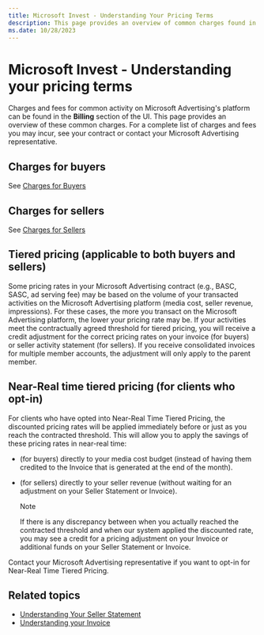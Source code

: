 ```yaml
---
title: Microsoft Invest - Understanding Your Pricing Terms
description: This page provides an overview of common charges found in the Billing section of your UI, and the different types of pricing that are applicable to buyers, sellers and clients.  
ms.date: 10/28/2023
---
```



# Microsoft Invest - Understanding your pricing terms

Charges and fees for common activity on Microsoft Advertising's platform can be found in the **Billing** section of the UI. This page provides an overview of these common charges. For a complete list of charges and fees you may incur, see your contract or contact your Microsoft Advertising representative.

## Charges for buyers

See [Charges for Buyers](charges-for-buyers.md)

## Charges for sellers

See [Charges for Sellers](charges-for-sellers.md)

## Tiered pricing (applicable to both buyers and sellers)

Some pricing rates in your Microsoft Advertising contract (e.g., BASC, SASC, ad serving fee) may be based on the volume of your transacted activities on the Microsoft Advertising platform (media cost, seller revenue, impressions). For these cases, the more you transact on the Microsoft Advertising platform, the lower your pricing rate may be. If your activities meet the contractually agreed threshold for tiered pricing, you will receive a credit adjustment for the correct pricing rates on your invoice (for buyers) or seller activity statement (for sellers). If you receive consolidated invoices for multiple member accounts, the adjustment will only apply to the parent member.

## Near-Real time tiered pricing (for clients who opt-in)

For clients who have opted into Near-Real Time Tiered Pricing, the discounted pricing rates will be applied immediately before or just as you reach the contracted threshold. This will allow you to apply the savings of these pricing rates in near-real time:

- (for buyers) directly to your media cost budget (instead of having them credited to the Invoice that is generated at the end of the month).
- (for sellers) directly to your seller revenue (without waiting for an adjustment on your Seller Statement or Invoice).

  > [!NOTE]
  > If there is any discrepancy between when you actually reached the contracted threshold and when our system applied the discounted rate, you may see a credit for a pricing adjustment on your Invoice or additional funds on your Seller Statement or Invoice.

Contact your Microsoft Advertising representative if you want to opt-in for Near-Real Time Tiered Pricing.

## Related topics

- [Understanding Your Seller Statement](understanding-your-seller-statement.md)
- [Understanding your Invoice](understanding-your-invoice.md)
